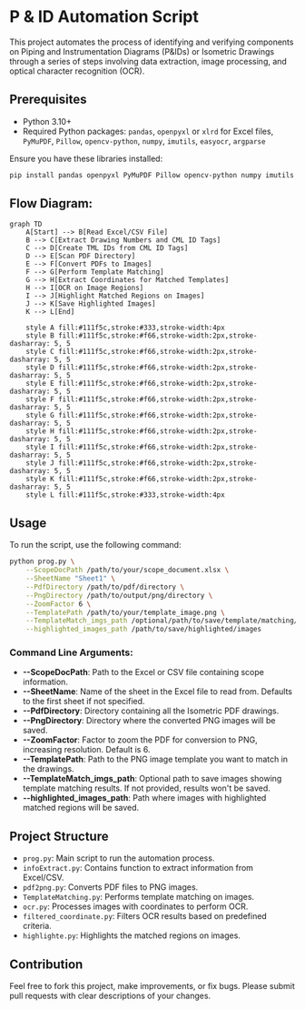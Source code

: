 # P & ID Automation Script

This project automates the process of identifying and verifying components on Piping and Instrumentation Diagrams (P&IDs) or Isometric Drawings through a series of steps involving data extraction, image processing, and optical character recognition (OCR).

## Prerequisites

- Python 3.10+
- Required Python packages: `pandas`, `openpyxl` or `xlrd` for Excel files, `PyMuPDF`, `Pillow`, `opencv-python`, `numpy`, `imutils`, `easyocr`, `argparse`

Ensure you have these libraries installed:

```bash
pip install pandas openpyxl PyMuPDF Pillow opencv-python numpy imutils easyocr argparse
```
## Flow Diagram:

```mermaid
graph TD
    A[Start] --> B[Read Excel/CSV File]
    B --> C[Extract Drawing Numbers and CML ID Tags]
    C --> D[Create TML IDs from CML ID Tags]
    D --> E[Scan PDF Directory]
    E --> F[Convert PDFs to Images]
    F --> G[Perform Template Matching]
    G --> H[Extract Coordinates for Matched Templates]
    H --> I[OCR on Image Regions]
    I --> J[Highlight Matched Regions on Images]
    J --> K[Save Highlighted Images]
    K --> L[End]

    style A fill:#111f5c,stroke:#333,stroke-width:4px
    style B fill:#111f5c,stroke:#f66,stroke-width:2px,stroke-dasharray: 5, 5
    style C fill:#111f5c,stroke:#f66,stroke-width:2px,stroke-dasharray: 5, 5
    style D fill:#111f5c,stroke:#f66,stroke-width:2px,stroke-dasharray: 5, 5
    style E fill:#111f5c,stroke:#f66,stroke-width:2px,stroke-dasharray: 5, 5
    style F fill:#111f5c,stroke:#f66,stroke-width:2px,stroke-dasharray: 5, 5
    style G fill:#111f5c,stroke:#f66,stroke-width:2px,stroke-dasharray: 5, 5
    style H fill:#111f5c,stroke:#f66,stroke-width:2px,stroke-dasharray: 5, 5
    style I fill:#111f5c,stroke:#f66,stroke-width:2px,stroke-dasharray: 5, 5
    style J fill:#111f5c,stroke:#f66,stroke-width:2px,stroke-dasharray: 5, 5
    style K fill:#111f5c,stroke:#f66,stroke-width:2px,stroke-dasharray: 5, 5
    style L fill:#111f5c,stroke:#333,stroke-width:4px
```

## Usage

To run the script, use the following command:

```bash
python prog.py \
    --ScopeDocPath /path/to/your/scope_document.xlsx \
    --SheetName "Sheet1" \
    --PdfDirectory /path/to/pdf/directory \
    --PngDirectory /path/to/output/png/directory \
    --ZoomFactor 6 \
    --TemplatePath /path/to/your/template_image.png \
    --TemplateMatch_imgs_path /optional/path/to/save/template/matching/results \
    --highlighted_images_path /path/to/save/highlighted/images
```

### Command Line Arguments:

- **--ScopeDocPath**: Path to the Excel or CSV file containing scope information.
- **--SheetName**: Name of the sheet in the Excel file to read from. Defaults to the first sheet if not specified.
- **--PdfDirectory**: Directory containing all the Isometric PDF drawings.
- **--PngDirectory**: Directory where the converted PNG images will be saved.
- **--ZoomFactor**: Factor to zoom the PDF for conversion to PNG, increasing resolution. Default is 6.
- **--TemplatePath**: Path to the PNG image template you want to match in the drawings.
- **--TemplateMatch_imgs_path**: Optional path to save images showing template matching results. If not provided, results won't be saved.
- **--highlighted_images_path**: Path where images with highlighted matched regions will be saved.

## Project Structure

- `prog.py`: Main script to run the automation process.
- `infoExtract.py`: Contains function to extract information from Excel/CSV.
- `pdf2png.py`: Converts PDF files to PNG images.
- `TemplateMatching.py`: Performs template matching on images.
- `ocr.py`: Processes images with coordinates to perform OCR.
- `filtered_coordinate.py`: Filters OCR results based on predefined criteria.
- `highlighte.py`: Highlights the matched regions on images.

## Contribution

Feel free to fork this project, make improvements, or fix bugs. Please submit pull requests with clear descriptions of your changes.

